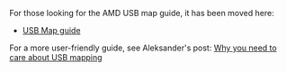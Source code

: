 For those looking for the AMD USB map guide, it has been moved here:

* [USB Map guide](https://dortania.github.io/OpenCore-Post-Install/usb/)

For a more user-friendly guide, see Aleksander's post: [Why you need to care about USB mapping](https://aplus.rs/2020/usb-mapping-why/)
